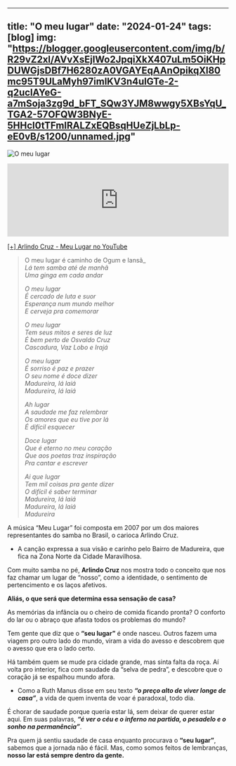 
---
title: "O meu lugar"
date: "2024-01-24"
tags: [blog]
img: "https://blogger.googleusercontent.com/img/b/R29vZ2xl/AVvXsEjIWo2JpqiXkX407uLm5OiKHpDUWGjsDBf7H6280zA0VGAYEqAAnOpikqXl80mc95T9ULaMyh97imlKV3n4ulGTe-2-q2uclAYeG-a7mSoja3zg9d_bFT_SQw3YJM8wwgy5XBsYqU_TGA2-57OFQW3BNyE-5HHcI0tTFmIRALZxEQBsqHUeZjLbLp-eE0vB/s1200/unnamed.jpg"
---

![O meu lugar](https://blogger.googleusercontent.com/img/b/R29vZ2xl/AVvXsEjIWo2JpqiXkX407uLm5OiKHpDUWGjsDBf7H6280zA0VGAYEqAAnOpikqXl80mc95T9ULaMyh97imlKV3n4ulGTe-2-q2uclAYeG-a7mSoja3zg9d_bFT_SQw3YJM8wwgy5XBsYqU_TGA2-57OFQW3BNyE-5HHcI0tTFmIRALZxEQBsqHUeZjLbLp-eE0vB/s16000/unnamed.jpg)


<iframe width="100%" height="166" scrolling="no" frameborder="no" allow="autoplay" src="https://w.soundcloud.com/player/?url=https%3A//api.soundcloud.com/tracks/149555492&color=%23ff5500&auto_play=false&hide_related=false&show_comments=true&show_user=true&show_reposts=false&show_teaser=true"></iframe>

[[+] Arlindo Cruz - Meu Lugar no YouTube ](https://www.youtube.com/watch?v=TC3BhhraHgc)

> O meu lugar é caminho de Ogum e Iansã_  
> _Lá tem samba até de manhã_  
> _Uma ginga em cada andar_
> 
> _O meu lugar_  
> _É cercado de luta e suor_  
> _Esperança num mundo melhor_  
> _E cerveja pra comemorar_
> 
> _O meu lugar_  
> _Tem seus mitos e seres de luz_  
> _É bem perto de Osvaldo Cruz_  
> _Cascadura, Vaz Lobo e Irajá_
> 
> _O meu lugar_  
> _É sorriso é paz e prazer_  
> _O seu nome é doce dizer_  
> _Madureira, lá laiá_  
> _Madureira, lá laiá_
> 
> _Ah lugar_  
> _A saudade me faz relembrar_  
> _Os amores que eu tive por lá_  
> _É difícil esquecer_
> 
> _Doce lugar_  
> _Que é eterno no meu coração_  
> _Que aos poetas traz inspiração_  
> _Pra cantar e escrever_
> 
> _Ai que lugar_  
> _Tem mil coisas pra gente dizer_  
> _O difícil é saber terminar_  
> _Madureira, lá laiá_  
> _Madureira, lá laiá_  
> _Madureira_

A música “Meu Lugar” foi composta em 2007 por um dos maiores representantes do samba no Brasil, o carioca Arlindo Cruz.

-   A canção expressa a sua visão e carinho pelo Bairro de Madureira, que fica na Zona Norte da Cidade Maravilhosa.
    

Com muito samba no pé, **Arlindo Cruz** nos mostra todo o conceito que nos faz chamar um lugar de “nosso”, como a identidade, o sentimento de pertencimento e os laços afetivos.

**Aliás, o que será que determina essa sensação de casa?**  

As memórias da infância ou o cheiro de comida ficando pronta? O conforto do lar ou o abraço que afasta todos os problemas do mundo?

Tem gente que diz que o **“seu lugar”** é onde nasceu. Outros fazem uma viagem pro outro lado do mundo, viram a vida do avesso e descobrem que o avesso que era o lado certo.

Há também quem se mude pra cidade grande, mas sinta falta da roça. Aí volta pro interior, fica com saudade da “selva de pedra”, e descobre que o coração já se espalhou mundo afora.

-   Como a Ruth Manus disse em seu texto  _**“o preço alto de viver longe de casa”**_, a vida de quem inventa de voar é paradoxal, todo dia.
    

É chorar de saudade porque queria estar lá, sem deixar de querer estar aqui. Em suas palavras,  _**“é ver o céu e o inferno na partida, o pesadelo e o sonho na permanência”**_.

Pra quem já sentiu saudade de casa enquanto procurava o **“seu lugar”**, sabemos que a jornada não é fácil. Mas, como somos feitos de lembranças, **nosso lar está sempre dentro da gente.**